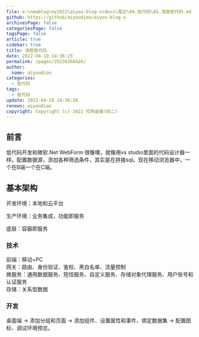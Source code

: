 ```yaml
---
file: e:\newblog\my2022\aiyou-blog-s\docs\笔记\04.低代码\01.浅尝低代码.md
github: https://github/aiyoudiao/aiyou-blog-s
archivesPage: false
categoriesPage: false
tagsPage: false
article: true
sidebar: true
title: 浅尝低代码
date: 2022-04-10 14:36:23
permalink: /pages/25236260426/
author: 
  name: aiyoudiao
categories: 
  - 低代码
tags: 
  - 低代码
update: 2022-04-10 14:36:26
renews: aiyoudiao
copyright: Copyright (c) 2022 哎哟迪奥(码二)
---
```


## 前言

低代码开发和微软.Net WebForm 很像噢，就像用vs studio里面的代码设计器一样。配置数据源，添加各种筛选条件，其实是在拼接sql。现在移动浏览器中，一个在B端一个在C端。

## 基本架构

开发环境：本地和云平台

生产环境：业务集成，功能即服务

底层：容器即服务


### 技术

前端：移动+PC  
网关：路由、身份验证、鉴权、黑白名单、流量控制  
微服务：通用数据服务、短信服务、自定义服务、存储对象代理服务、用户账号和认证服务  
存储：关系型数据  

### 开发

桌面端 -> 添加分组和页面 -> 添加组件、设置属性和事件、绑定数据集 -> 配置图标、调试环境预览。




